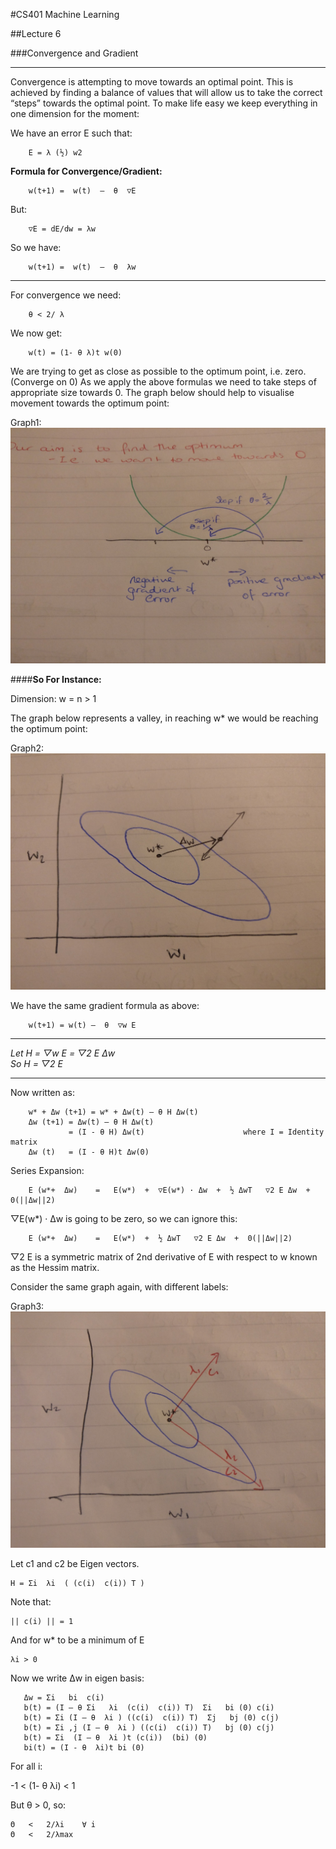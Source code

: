 #CS401 Machine Learning  
    
##Lecture 6

###Convergence and Gradient
****
Convergence is attempting to move towards an optimal point. This is achieved by finding a balance of values that will allow us to take the correct “steps” towards the optimal point.
To make life easy we keep everything in one dimension for the moment: 

We have an error E such that: 
        
        E = λ (½) w2

**Formula for Convergence/Gradient:**  
        
        w(t+1) =  w(t)  –  θ  ▽E  	
But:   
        
        ▽E = dE/dw = λw   
So we have:   
        
        w(t+1) =  w(t)  –  θ  λw

****


For convergence we need:    
    
        θ < 2/ λ

We now get: 
    
        w(t) = (1- θ λ)t w(0)

We are trying to get as close as possible to the optimum point, i.e. zero. (Converge on 0) As we apply the above formulas we need to take steps of appropriate size towards 0. The graph below should help to visualise movement towards the optimum point:
 
Graph1: ![graph1](/img/lecture-06/Lecture6-Image1.jpg)
 
####**So For Instance:**

Dimension: w = n > 1

The graph below represents a valley, in reaching w* we would be reaching the optimum point:

Graph2: ![graph2](/img/lecture-06/Lecture6-Image2.jpg)

We have the same gradient formula as above:

        w(t+1) = w(t) –  θ  ▽w E
****
*Let H = ▽w E = ▽2 E Δw  
So H = ▽2 E*
****
Now written as:
        
        w* + Δw (t+1) = w* + Δw(t) – θ H Δw(t)
        Δw (t+1) = Δw(t) – θ H Δw(t)
                 = (I - θ H) Δw(t)  	                where I = Identity matrix
        Δw (t)   = (I - θ H)t Δw(0)

Series Expansion:

        E (w*+  Δw)    =   E(w*)  +  ▽E(w*) · Δw  +  ½ ΔwT   ▽2 E Δw  +  0(||Δw||2)
        
▽E(w*) · Δw  is going to be zero, so we can ignore this:
        
        E (w*+  Δw)    =   E(w*)  +  ½ ΔwT   ▽2 E Δw  +  0(||Δw||2)
        
▽2 E is a symmetric matrix of 2nd derivative of E with respect to w known as the Hessim matrix. 

Consider the same graph again, with different labels:
 
Graph3: ![graph3](/img/lecture-06/Lecture6-Image3.jpg)

Let c1 and c2 be Eigen vectors.
	
    H = Σi  λi  ( (c(i)  c(i)) T )
Note that:

	|| c(i) || = 1  	
And for w* to be a minimum of E 
	
    λi > 0

Now we write Δw in eigen basis:
	
       Δw = Σi   bi  c(i)  
	   b(t) = (I – θ Σi   λi  (c(i)  c(i)) T)  Σi   bi (0) c(i)  
	   b(t) = Σi (I – θ  λi ) ((c(i)  c(i)) T)  Σj   bj (0) c(j)  
	   b(t) = Σi ,j (I – θ  λi ) ((c(i)  c(i)) T)   bj (0) c(j) 
	   b(t) = Σi  (I – θ  λi )t (c(i))  (bi) (0)
	   bi(t) = (I - θ  λi)t bi (0)

For all i:

-1   <   (1- θ  λi)   <   1

But θ > 0, so:

	Θ   <   2/λi 	∀ i
	Θ   <   2/λmax




